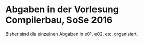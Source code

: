 Abgaben in der Vorlesung Compilerbau, SoSe 2016
===============================================

Bisher sind die einzelnen Abgaben in e01, e02, etc. organisiert.
